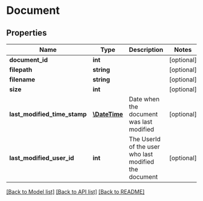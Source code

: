 # Document

## Properties
Name | Type | Description | Notes
------------ | ------------- | ------------- | -------------
**document_id** | **int** |  | [optional] 
**filepath** | **string** |  | [optional] 
**filename** | **string** |  | [optional] 
**size** | **int** |  | [optional] 
**last_modified_time_stamp** | [**\DateTime**](\DateTime.md) | Date when the document was last modified | [optional] 
**last_modified_user_id** | **int** | The UserId of the user who last modified the document | [optional] 

[[Back to Model list]](../../README.md#documentation-for-models) [[Back to API list]](../../README.md#documentation-for-api-endpoints) [[Back to README]](../../README.md)

